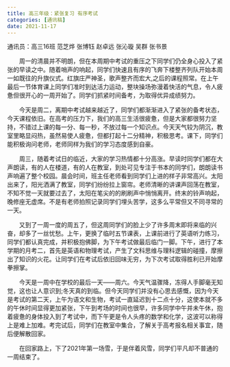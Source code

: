 ```yaml
---
title: 高三年级：紧张复习 有序考试
categories: [通讯稿]
date: 2021-11-17
---
```


通讯员：高三16班 范芝烨 张博钰 赵卓远 张沁璇 吴群 张书景

　　周一的清晨并不明朗，但在本周期中考试的重压之下同学们仍全身心投入了紧张的早读之中。随着哨声的响起，同学们快速且有序的飞奔下楼整齐列队开始本周一如既往的升旗仪式。红旗庄严神圣，歌声整齐而宏大,之后的课程照常。在上午最后一节体育课上同学们准时到达活力运动，整块操场弥漫着快活的气息，令人疲惫但很开心的一周开始了。同学们抓紧时间备考，为取得优异成绩努力。

　　今天是周二，离期中考试越来越近了，同学们都渐渐进入了紧张的备考状态，今天课程依旧。在高考的压力下，我们的高三生活很疲惫，但是大家都很努力坚持，不错过上课的每一分、每一秒，不放过每一个知识点。今天天气较为阴沉，教室里略显闷热，虽然易使人疲惫，但都打起十二分精神，积极思考。课下，同学们能积极询问老师，老师同样为我们的学习态度感到自豪。

　　周三，随着考试日的临近，大家的学习热情都十分高涨。早读时同学们都在大声朗读，有的人在楼道，有的人在教室，到处可见专注于书本的同学们，朗朗读书声响遍了整个校园。晨会时间，班主任老师看到同学们上进的样子非常高兴。太阳出来了，阳光洒满了教室，同学们纷纷拉上窗帘。老师清晰的讲课声回荡在教室，不知不觉一天就要过去了，太阳在笔尖的的刷刷声中悄悄离开。终末的铃声响起，晚修座无虚席。不是有老师拍照记录同学们埋头苦学，这多么平常但又不同寻常的一天。

　　又到了一周一度的周五了，但这周同学们的脸上少了许多周末即将来临的兴奋，却多了一丝忧愁。上午，更换了临时五节课表，上课前进行了英语听力练习，同学们都认真完成，并积极抱佛脚，为下午考试做最后临门一脚。下午，进行了本学期的月考二，首先是英语和物理考试，产生了文科思维与理科逻辑的碰撞，摩擦出了知识的火花。让同学们在考试后依旧回味无穷，为下次考试取得胜利已开始摩拳擦掌。

　　今天是一周中在学校的最后一天——周六。今天气温骤降，冻得人手脚毫无知觉，这也让人意识到;冬天真的到临。但今天同学们并没有心思去感慨，因为今天是考试的第二天，上午为语文和生物，考试一直延迟到十二点十分，这使本就不多的午休时间显得更加紧张，下午到考场的时间也很早，许多同学中午并未午休，抱着疲惫的身体投入到了考试中，而下午更是令人头疼的数学和化学，这波可以称得上是难上加难。考完试后，同学们在教室中集合，了解关于高考报名相关事宜，随后便解散回家。

　　在回家路上，下了2021年第一场雪，于是伴着风雪，同学们平凡却不普通的一周结束了。
